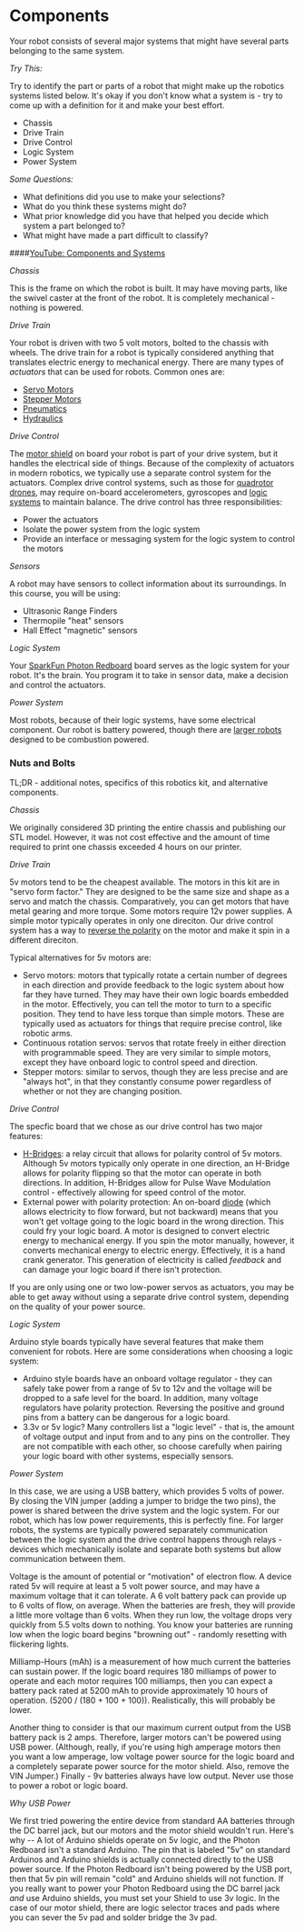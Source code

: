 # Components

Your robot consists of several major systems that might have several parts belonging to the same system. 

_*Try This:*_

Try to identify the part or parts of a robot that might make up the robotics systems listed below. It's okay if you don't know what a system is - try to come up with a definition for it and make your best effort.

- Chassis
- Drive Train
- Drive Control
- Logic System
- Power System

_*Some Questions:*_

- What definitions did you use to make your selections? 
- What do you think these systems might do? 
- What prior knowledge did you have that helped you decide which system a part belonged to? 
- What might have made a part difficult to classify?

####[YouTube: Components and Systems](https://youtu.be/ahPsGrApbpg?list=PL6EGewlWkUIBzgkgeVXeXmx9rVw0wkJYB)

_*Chassis*_

This is the frame on which the robot is built. It may have moving parts, like the swivel caster at the front of the robot. It is completely mechanical - nothing is powered.

_*Drive Train*_

Your robot is driven with two 5 volt motors, bolted to the chassis with wheels. The drive train for a robot is typically considered anything that translates electric energy to mechanical energy. There are many types of _actuators_ that can be used for robots. Common ones are:

- [Servo Motors](https://en.wikipedia.org/wiki/Servomotor)
- [Stepper Motors](https://en.wikipedia.org/wiki/Stepper_motor)
- [Pneumatics](https://en.wikipedia.org/wiki/Pneumatics)
- [Hydraulics](https://en.wikipedia.org/wiki/Hydraulics)

_*Drive Control*_

The [motor shield](https://www.adafruit.com/products/1438) on board your robot is part of your drive system, but it handles the electrical side of things. Because of the complexity of actuators in modern robotics, we typically use a separate control system for the actuators. Complex drive control systems, such as those for [quadrotor drones](https://www.youtube.com/watch?v=geqip_0Vjec), may require on-board accelerometers, gyroscopes and [logic systems](https://www.youtube.com/watch?v=UR0hOmjaHp0) to maintain balance. The drive control has three responsibilities:

- Power the actuators
- Isolate the power system from the logic system
- Provide an interface or messaging system for the logic system to control the motors

_*Sensors*_

A robot may have sensors to collect information about its surroundings. In this course, you will be using:

- Ultrasonic Range Finders
- Thermopile "heat" sensors
- Hall Effect "magnetic" sensors

_*Logic System*_

Your [SparkFun Photon Redboard](https://www.youtube.com/watch?v=RP2ow-N9VD0) board serves as the logic system for your robot. It's the brain. You program it to take in sensor data, make a decision and control the actuators.

_*Power System*_

Most robots, because of their logic systems, have some electrical component. Our robot is battery powered, though there are [larger robots](https://www.youtube.com/watch?v=wE3fmFTtP9g) designed to be combustion powered.

### Nuts and Bolts

TL;DR - additional notes, specifics of this robotics kit, and alternative components.

_*Chassis*_

We originally considered 3D printing the entire chassis and publishing our STL model. However, it was not cost effective and the amount of time required to print one chassis exceeded 4 hours on our printer.

_*Drive Train*_

5v motors tend to be the cheapest available. The motors in this kit are in "servo form factor." They are designed to be the same size and shape as a servo and match the chassis. Comparatively, you can get motors that have metal gearing and more torque. Some motors require 12v power supplies. A simple motor typically operates in only one direciton. Our drive control system has a way to [reverse the polarity](https://www.youtube.com/watch?v=QDaCMhKPGys) on the motor and make it spin in a different direciton.

Typical alternatives for 5v motors are:

-  Servo motors: motors that typically rotate a certain number of degrees in each direction and provide feedback to the logic system about how far they have turned. They may have their own logic boards embedded in the motor. Effectively, you can tell the motor to turn to a specific position. They tend to have less torque than simple motors. These are typically used as actuators for things that require precise control, like robotic arms.
-  Continuous rotation servos: servos that rotate freely in either direction with programmable speed. They are very similar to simple motors, except they have onboard logic to control speed and direction.
-  Stepper motors: similar to servos, though they are less precise and are "always hot", in that they constantly consume power regardless of whether or not they are changing position.

_*Drive Control*_

The specfic board that we chose as our drive control has two major features:

- [H-Bridges](https://en.wikipedia.org/wiki/H_bridge): a relay circuit that allows for polarity control of 5v motors. Although 5v motors typically only operate in one direction, an H-Bridge allows for polarity flipping so that the motor can operate in both directions. In addition, H-Bridges allow for Pulse Wave Modulation control - effectively allowing for speed control of the motor.
- External power with polarity protection: An on-board [diode](https://en.wikipedia.org/wiki/Diode) (which allows electricity to flow forward, but not backward) means that you won't get voltage going to the logic board in the wrong direction. This could fry your logic board. A motor is designed to convert electric energy to mechanical energy. If you spin the motor manually, however, it converts mechanical energy to electric energy. Effectively, it is a hand crank generator. This generation of electricity is called _feedback_ and can damage your logic board if there isn't protection.

If you are only using one or two low-power servos as actuators, you may be able to get away without using a separate drive control system, depending on the quality of your power source.

_*Logic System*_

Arduino style boards typically have several features that make them convenient for robots. Here are some considerations when choosing a logic system:

- Arduino style boards have an onboard voltage regulator - they can safely take power from a range of 5v to 12v and the voltage will be dropped to a safe level for the board. In addition, many voltage regulators have polarity protection. Reversing the positive and ground pins from a battery can be dangerous for a logic board.
- 3.3v or 5v logic? Many controllers list a "logic level" - that is, the amount of voltage output and input from and to any pins on the controller. They are not compatible with each other, so choose carefully when pairing your logic board with other systems, especially sensors. 
 
_*Power System*_

In this case, we are using a USB battery, which provides 5 volts of power. By closing the VIN jumper (adding a jumper to bridge the two pins), the power is shared between the drive system and the logic system. For our robot, which has low power requirements, this is perfectly fine. For larger robots, the systems are typically powered separately communication between the logic system and the drive control happens through relays - devices which mechanically isolate and separate both systems but allow communication between them.

Voltage is the amount of potential or "motivation" of electron flow. A device rated 5v will require at least a 5 volt power source, and may have a maximum voltage that it can tolerate. A 6 volt battery pack can provide up to 6 volts of flow, on average. When the batteries are fresh, they will provide a little more voltage than 6 volts. When they run low, the voltage drops very quickly from 5.5 volts down to nothing. You know your batteries are running low when the logic board begins "browning out" - randomly resetting with flickering lights.

Milliamp-Hours (mAh) is a measurement of how much current the batteries can sustain power. If the logic board requires 180 milliamps of power to operate and each motor requires 100 milliamps, then you can expect a battery pack rated at 5200 mAh to provide approximately 10 hours of operation. (5200 / (180 + 100 + 100)). Realistically, this will probably be lower. 

Another thing to consider is that our maximum current output from the USB battery pack is 2 amps. Therefore, larger motors can't be powered using USB power. (Although, really, if you're using high amperage motors then you want a low amperage, low voltage power source for the logic board and a completely separate power source for the motor shield. Also, remove the VIN Jumper.) Finally - 9v batteries always have low output. Never use those to power a robot or logic board.

_*Why USB Power*_

We first tried powering the entire device from standard AA batteries through the DC barrel jack, but our motors and the motor shield wouldn't run. Here's why -- A lot of Arduino shields operate on 5v logic, and the Photon Redboard isn't a standard Arduino. The pin that is labeled "5v" on standard Arduinos and Arduino shields is actually connected directly to the USB power source. If the Photon Redboard isn't being powered by the USB port, then that 5v pin will remain "cold" and Arduino shields will not function. If you really want to power your Photon Redboard using the DC barrel jack _and_ use Arduino shields, you must set your Shield to use 3v logic. In the case of our motor shield, there are logic selector traces and pads where you can sever the 5v pad and solder bridge the 3v pad.